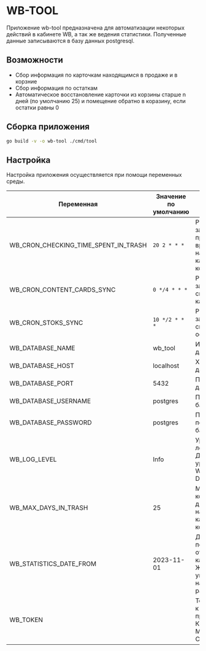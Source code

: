 # WB-TOOL

Приложение wb-tool предназначена для автоматизации некоторых действий в кабинете WB, а так же ведения статистики. Полученные данные записываются в базу данных postgresql.

## Возможности

- Сбор информация по карточкам находящимся в продаже и в корзние
- Сбор информация по остаткам
- Автоматическое восстановление карточки из корзины старше n дней (по умолчанию 25) и помещение обратно в коразину, если остатки равны 0

## Сборка приложения

```bash
go build -v -o wb-tool ./cmd/tool
```

## Настройка

Настройка приложения осуществляется при помощи переменных среды.

| Переменная                           | Значение по умолчанию | Описание                                                                        |
| ------------------------------------ | --------------------- | ------------------------------------------------------------------------------- |
| WB_CRON_CHECKING_TIME_SPENT_IN_TRASH | `20 2 * * *`          | Распасание запуска проверки времени нахождения карточки в корзине               |
| WB_CRON_CONTENT_CARDS_SYNC           | `0 */4 * * *`         | Расписание запуска синхронизации карточек                                       |
| WB_CRON_STOKS_SYNC                   | `10 */2 * * *`        | Расписание запуска синхронизации остатков                                       |
| WB_DATABASE_NAME                     | wb_tool               | Имя базы данных                                                                 |
| WB_DATABASE_HOST                     | localhost             | Хост базы данных                                                                |
| WB_DATABASE_PORT                     | 5432                  | Порт базы данных                                                                |
| WB_DATABASE_USERNAME                 | postgres              | Пользователь базы данных                                                        |
| WB_DATABASE_PASSWORD                 | postgres              | Пароль пользователя базы данных                                                 |
| WB_LOG_LEVEL                         | Info                  | Уровень логирования. Доступные уровни: Info, Warn, Error, Debug                 |
| WB_MAX_DAYS_IN_TRASH                 | 25                    | Максимальное количество дней нахождение карточки в корзине                      |
| WB_STATISTICS_DATE_FROM              | 2023-11-01            | Дата с которой получать отстатки по карточкам. Желтально указать наиболее ранюю |
| WB_TOKEN                             |                       | Токен доступа к API WB с правами Контент, Маркетплейс, Статистика               |
